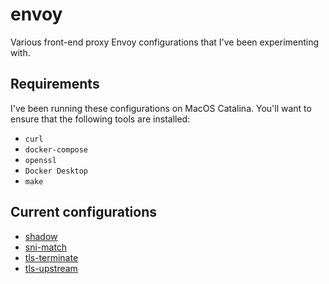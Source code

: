 # envoy
Various front-end proxy Envoy configurations that I've been experimenting with.

## Requirements
I've been running these configurations on MacOS Catalina. You'll want to ensure that the following tools are installed:

* `curl`
* `docker-compose`
* `openssl`
* `Docker Desktop`
* `make`

## Current configurations
* [shadow](shadow)
* [sni-match](sni-match)
* [tls-terminate](tls-terminate)
* [tls-upstream](tls-upstream)
